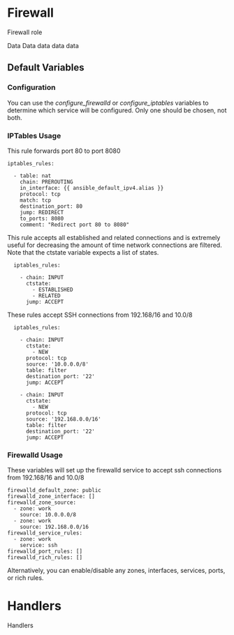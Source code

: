 Firewall
========

Firewall role

Data Data data data data


Default Variables
-----------------

### Configuration

You can use the *configure_firewalld* or *configure_iptables* variables to
determine which service will be configured. Only one should be chosen, not
both.


### IPTables Usage

This rule forwards port 80 to port 8080

    iptables_rules:

      - table: nat
        chain: PREROUTING
        in_interface: {{ ansible_default_ipv4.alias }}
        protocol: tcp
        match: tcp
        destination_port: 80
        jump: REDIRECT
        to_ports: 8080
        comment: "Redirect port 80 to 8080"

This rule accepts all established and related connections and is extremely
useful for decreasing the amount of time network connections are filtered.
Note that the ctstate variable expects a list of states.

      iptables_rules:

        - chain: INPUT
          ctstate:
            - ESTABLISHED
            - RELATED
          jump: ACCEPT

These rules accept SSH connections from 192.168/16 and 10.0/8

      iptables_rules:

        - chain: INPUT
          ctstate:
            - NEW
          protocol: tcp
          source: '10.0.0.0/8'
          table: filter
          destination_port: '22'
          jump: ACCEPT

        - chain: INPUT
          ctstate:
            - NEW
          protocol: tcp
          source: '192.168.0.0/16'
          table: filter
          destination_port: '22'
          jump: ACCEPT



### Firewalld Usage

These variables will set up the firewalld service to accept ssh connections
from 192.168/16 and 10.0/8

    firewalld_default_zone: public
    firewalld_zone_interface: []
    firewalld_zone_source:
      - zone: work
        source: 10.0.0.0/8
      - zone: work
        source: 192.168.0.0/16
    firewalld_service_rules:
      - zone: work
        service: ssh
    firewalld_port_rules: []
    firewalld_rich_rules: []

Alternatively, you can enable/disable any zones, interfaces, services, ports,
or rich rules.


Handlers
========

Handlers

